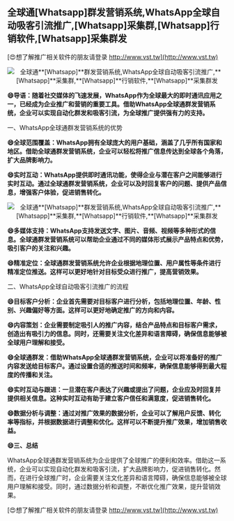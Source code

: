 ## **全球通**[Whatsapp]**群发营销系统,WhatsApp全球自动吸客引流推广,**[Whatsapp]**采集群,**[Whatsapp]**行销软件,**[Whatsapp]**采集群发**

[😍想了解推广相关软件的朋友请登录 http://www.vst.tw](http://www.vst.tw)

 <center><img src="https://vst.tw/MP4/tuiguang/png/1.png" alt="全球通**[Whatsapp]**群发营销系统,WhatsApp全球自动吸客引流推广,**[Whatsapp]**采集群,**[Whatsapp]**行销软件,**[Whatsapp]**采集群发"></center>

**😄导语：随着社交媒体的飞速发展，WhatsApp作为全球最大的即时通讯应用之一，已经成为企业推广和营销的重要工具。借助WhatsApp全球通群发营销系统，企业可以实现自动化群发和吸客引流，为全球推广提供强有力的支持。**

一、WhatsApp全球通群发营销系统的优势

**😄全球范围覆盖：WhatsApp拥有全球庞大的用户基础，涵盖了几乎所有国家和地区。借助全球通群发营销系统，企业可以轻松将推广信息传达到全球各个角落，扩大品牌影响力。**

**😄实时互动：WhatsApp提供即时通讯功能，使得企业与潜在客户之间能够进行实时互动。通过全球通群发营销系统，企业可以及时回复客户的问题、提供产品信息，增强客户体验，促进销售转化。**

 <center><img src="https://vst.tw/MP4/tuiguang/png/4.png" alt="全球通**[Whatsapp]**群发营销系统,WhatsApp全球自动吸客引流推广,**[Whatsapp]**采集群,**[Whatsapp]**行销软件,**[Whatsapp]**采集群发"></center>

**😄多媒体支持：WhatsApp支持发送文字、图片、音频、视频等多种形式的信息。全球通群发营销系统可以帮助企业通过不同的媒体形式展示产品特点和优势，吸引客户的关注和兴趣。**

**😄精准定位：全球通群发营销系统允许企业根据地理位置、用户属性等条件进行精准定位推送。这样可以更好地针对目标受众进行推广，提高营销效果。**

二、WhatsApp全球自动吸客引流推广的流程

**😄目标客户分析：企业首先需要对目标客户进行分析，包括地理位置、年龄、性别、兴趣偏好等方面。这样可以更好地确定推广的方向和内容。**

**😄内容策划：企业需要制定吸引人的推广内容，结合产品特点和目标客户需求，创造出有吸引力的信息。同时，还需要关注文化差异和语言障碍，确保信息能够被全球用户理解和接受。**

**😄全球通群发：借助WhatsApp全球通群发营销系统，企业可以将准备好的推广内容发送给目标客户。通过设置合适的推送时间和频率，确保信息能够得到最大程度的传播和关注。**

**😄实时互动与跟进：一旦潜在客户表达了兴趣或提出了问题，企业应及时回复并提供相关信息。这种实时互动有助于建立客户信任和满意度，促进销售转化。**

**😄数据分析与调整：通过对推广效果的数据分析，企业可以了解用户反馈、转化率等指标，并根据数据进行调整和优化。这样可以不断提升推广效果，增加销售收益。**

**😄三、总结**

WhatsApp全球通群发营销系统为企业提供了全球推广的便利和效率。借助这一系统，企业可以实现自动化群发和吸客引流，扩大品牌影响力，促进销售转化。然而，在进行全球推广时，企业需要关注文化差异和语言障碍，确保信息能够被全球用户理解和接受。同时，通过数据分析和调整，不断优化推广效果，提升营销效果。

[😍想了解推广相关软件的朋友请登录 http://www.vst.tw](http://www.vst.tw)



